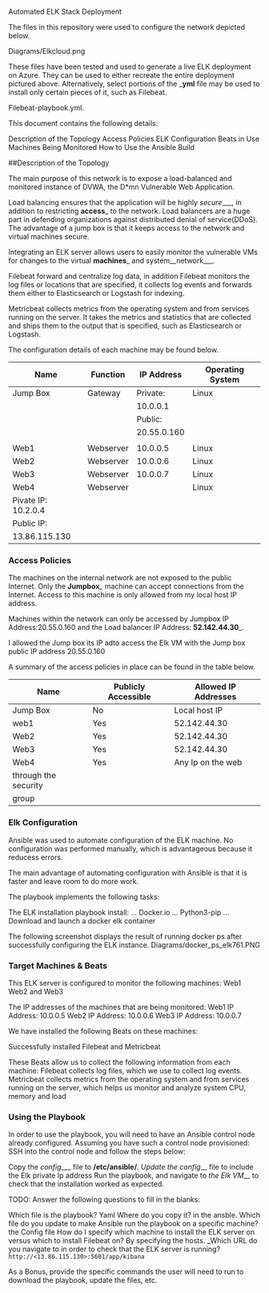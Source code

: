 Automated ELK Stack Deployment

The files in this repository were used to configure the network depicted below.

Diagrams/Elkcloud.png

These files have been tested and used to generate a live ELK deployment on Azure. They can be used to either recreate the entire deployment pictured above. Alternatively, select portions of the ___yml__ file may be used to install only certain pieces of it, such as Filebeat.

Filebeat-playbook.yml.

This document contains the following details:

Description of the Topology
Access Policies
ELK Configuration
Beats in Use
Machines Being Monitored
How to Use the Ansible Build

##Description of the Topology

The main purpose of this network is to expose a load-balanced and monitored instance of DVWA, the D*mn Vulnerable Web Application.

Load balancing ensures that the application will be highly _secure____, in addition to restricting __access___ to the network.
Load balancers are a huge part in defending organizations against distributed denial of service(DDoS). The advantage of a jump box is that it keeps access to the network and virtual machines secure.

Integrating an ELK server allows users to easily monitor the vulnerable VMs for changes to the virtual __machines___ and system__network___.

Filebeat forward and centralize log data, in addition Filebeat monitors the log files or locations that are specified, it collects log events and forwards them either to Elasticsearch or Logstash for indexing.

Metricbeat collects metrics from the operating system and from services running on the server. It takes the metrics and statistics that are collected and ships them to the output that is specified, such as Elasticsearch or Logstash.

The configuration details of each machine may be found below.

| Name     | Function | IP Address | Operating System |
|----------|----------|------------|------------------|
| Jump Box | Gateway  | Private:   | Linux            |
|          |          |  10.0.0.1  |                  |
|          |          |  Public:   |                  |
|          |          | 20.55.0.160|                  |
|          |          |            |                  |
|Web1      | Webserver| 10.0.0.5   | Linux            |
| Web2     | Webserver| 10.0.0.6   | Linux            |
| Web3     | Webserver| 10.0.0.7   | Linux            |
| Web4     | Webserver|            | Linux           |
| Pivate IP:           10.2.0.4 
|                       Public IP:                    |
|                      13.86.115.130                  |


### Access Policies
The machines on the internal network are not exposed to the public Internet.
Only the __Jumpbox___ machine can accept connections from the Internet. Access to this machine is only allowed from my local host IP address.


Machines within the network can only be accessed by Jumpbox IP Address:20.55.0.160 and the Load balancer IP Address: __52.142.44.30___.

I allowed the Jump box its IP adto access the Elk VM with the Jump box public IP address 20.55.0.160

A summary of the access policies in place can be found in the table below.

| Name     | Publicly Accessible | Allowed IP Addresses |
|----------|---------------------|----------------------|
| Jump Box | No                  | Local host IP        |
| web1     | Yes                 | 52.142.44.30         |
| Web2     | Yes                 | 52.142.44.30         |
| Web3     | Yes                 | 52.142.44.30         |
| Web4     | Yes                 | Any Ip on the web    |
|                                 through the security  |
|                                 group                 |

### Elk Configuration
Ansible was used to automate configuration of the ELK machine. No configuration was performed manually, which is advantageous because it reducess errors.

The main advantage of automating configuration with Ansible is that it is faster and leave room to do more work.

The playbook implements the following tasks:

The ELK installation playbook install: 
... Docker.io
... Python3-pip
... Download and launch a docker elk container

The following screenshot displays the result of running docker ps after successfully configuring the ELK instance.
Diagrams/docker_ps_elk761.PNG

### Target Machines & Beats
This ELK server is configured to monitor the following machines: Web1 Web2 and Web3

The IP addresses of the machines that are being monitored: 
Web1 IP Address: 10.0.0.5 
Web2 IP Address: 10.0.0.6 
Web3 IP Address: 10.0.0.7

We have installed the following Beats on these machines:

Successfully installed Filebeat and Metricbeat

These Beats allow us to collect the following information from each machine:
Filebeat collects log files, which we use to collect log events.
Metricbeat collects metrics from the operating system and from services running on the server, which helps us monitor and analyze system CPU, memory and load

### Using the Playbook
In order to use the playbook, you will need to have an Ansible control node already configured. Assuming you have such a control node provisioned:
SSH into the control node and follow the steps below:

Copy the _config____ file to __/etc/ansible/___.
Update the _config____ file to include the Elk private Ip address
Run the playbook, and navigate to _the Elk VM___ to check that the installation worked as expected.

TODO: Answer the following questions to fill in the blanks:

Which file is the playbook? Yaml Where do you copy it? in the ansble.
Which file do you update to make Ansible run the playbook on a specific machine? the Config file How do I specify which machine to install the ELK server on versus which to install Filebeat on? By specifying the hosts.
_Which URL do you navigate to in order to check that the ELK server is running? `http://<13.86.115.130>:5601/app/kibana`

As a Bonus, provide the specific commands the user will need to run to download the playbook, update the files, etc.
